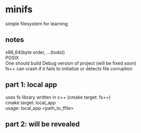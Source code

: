 # minifs

simple filesystem for learning

## notes
x86_64(byte order, ...(todo))  
POSIX  
One should build Debug version of project (will be fixed soon)  
fs++ can crash if it fails to initialize or detects file corruption

## part 1: local app

uses fs library written in c++ (cmake target: fs++)  
cmake target: local_app  
usage: local_app <path_to_ffile>

## part 2: will be revealed